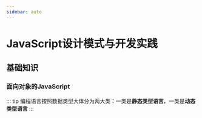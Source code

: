 ```yaml
---
sidebar: auto
---
```

# JavaScript设计模式与开发实践
## 基础知识
### 面向对象的JavaScript
::: tip
编程语言按照数据类型大体分为两大类：一类是**静态类型语言**，一类是**动态类型语言**
:::
